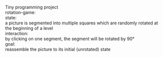 Tiny programming project
<br>
rotation-game: 
<br>
state:
<br>
  a picture is segmented into multiple squares which are randomly rotated at the beginning of a level
<br>
interaction:
<br>
  by clicking on one segment, the segment will be rotated by 90°
<br>
goal:
<br>
  reassemble the picture to its initial (unrotated) state
